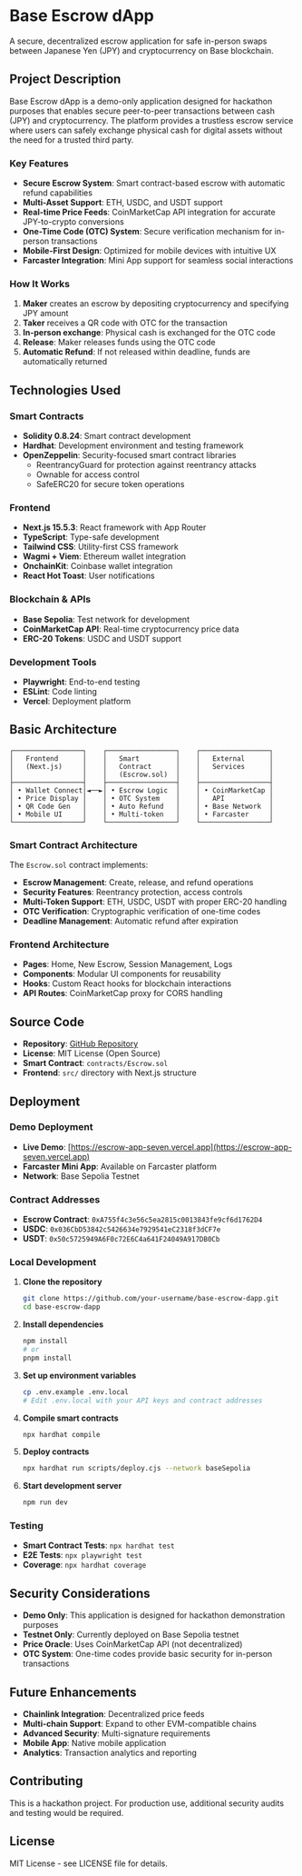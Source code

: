 # Base Escrow dApp

A secure, decentralized escrow application for safe in-person swaps between Japanese Yen (JPY) and cryptocurrency on Base blockchain.

## Project Description

Base Escrow dApp is a demo-only application designed for hackathon purposes that enables secure peer-to-peer transactions between cash (JPY) and cryptocurrency. The platform provides a trustless escrow service where users can safely exchange physical cash for digital assets without the need for a trusted third party.

### Key Features

- **Secure Escrow System**: Smart contract-based escrow with automatic refund capabilities
- **Multi-Asset Support**: ETH, USDC, and USDT support
- **Real-time Price Feeds**: CoinMarketCap API integration for accurate JPY-to-crypto conversions
- **One-Time Code (OTC) System**: Secure verification mechanism for in-person transactions
- **Mobile-First Design**: Optimized for mobile devices with intuitive UX
- **Farcaster Integration**: Mini App support for seamless social interactions

### How It Works

1. **Maker** creates an escrow by depositing cryptocurrency and specifying JPY amount
2. **Taker** receives a QR code with OTC for the transaction
3. **In-person exchange**: Physical cash is exchanged for the OTC code
4. **Release**: Maker releases funds using the OTC code
5. **Automatic Refund**: If not released within deadline, funds are automatically returned

## Technologies Used

### Smart Contracts
- **Solidity 0.8.24**: Smart contract development
- **Hardhat**: Development environment and testing framework
- **OpenZeppelin**: Security-focused smart contract libraries
  - ReentrancyGuard for protection against reentrancy attacks
  - Ownable for access control
  - SafeERC20 for secure token operations

### Frontend
- **Next.js 15.5.3**: React framework with App Router
- **TypeScript**: Type-safe development
- **Tailwind CSS**: Utility-first CSS framework
- **Wagmi + Viem**: Ethereum wallet integration
- **OnchainKit**: Coinbase wallet integration
- **React Hot Toast**: User notifications

### Blockchain & APIs
- **Base Sepolia**: Test network for development
- **CoinMarketCap API**: Real-time cryptocurrency price data
- **ERC-20 Tokens**: USDC and USDT support

### Development Tools
- **Playwright**: End-to-end testing
- **ESLint**: Code linting
- **Vercel**: Deployment platform

## Basic Architecture

```
┌─────────────────┐    ┌─────────────────┐    ┌─────────────────┐
│   Frontend      │    │   Smart         │    │   External      │
│   (Next.js)     │    │   Contract      │    │   Services      │
│                 │    │   (Escrow.sol)  │    │                 │
├─────────────────┤    ├─────────────────┤    ├─────────────────┤
│ • Wallet Connect│◄──►│ • Escrow Logic  │    │ • CoinMarketCap │
│ • Price Display │    │ • OTC System    │    │   API           │
│ • QR Code Gen   │    │ • Auto Refund   │    │ • Base Network  │
│ • Mobile UI     │    │ • Multi-token   │    │ • Farcaster     │
└─────────────────┘    └─────────────────┘    └─────────────────┘
```

### Smart Contract Architecture

The `Escrow.sol` contract implements:

- **Escrow Management**: Create, release, and refund operations
- **Security Features**: Reentrancy protection, access controls
- **Multi-Token Support**: ETH, USDC, USDT with proper ERC-20 handling
- **OTC Verification**: Cryptographic verification of one-time codes
- **Deadline Management**: Automatic refund after expiration

### Frontend Architecture

- **Pages**: Home, New Escrow, Session Management, Logs
- **Components**: Modular UI components for reusability
- **Hooks**: Custom React hooks for blockchain interactions
- **API Routes**: CoinMarketCap proxy for CORS handling

## Source Code

- **Repository**: [GitHub Repository](https://github.com/your-username/base-escrow-dapp)
- **License**: MIT License (Open Source)
- **Smart Contract**: `contracts/Escrow.sol`
- **Frontend**: `src/` directory with Next.js structure

## Deployment

### Demo Deployment
- **Live Demo**: [https://escrow-app-seven.vercel.app](https://escrow-app-seven.vercel.app)
- **Farcaster Mini App**: Available on Farcaster platform
- **Network**: Base Sepolia Testnet

### Contract Addresses
- **Escrow Contract**: `0xA755f4c3e56c5ea2815c0013843fe9cf6d1762D4`
- **USDC**: `0x036CbD53842c5426634e7929541eC2318f3dCF7e`
- **USDT**: `0x50c5725949A6F0c72E6C4a641F24049A917DB0Cb`

### Local Development

1. **Clone the repository**
   ```bash
   git clone https://github.com/your-username/base-escrow-dapp.git
   cd base-escrow-dapp
   ```

2. **Install dependencies**
   ```bash
   npm install
   # or
   pnpm install
   ```

3. **Set up environment variables**
   ```bash
   cp .env.example .env.local
   # Edit .env.local with your API keys and contract addresses
   ```

4. **Compile smart contracts**
   ```bash
   npx hardhat compile
   ```

5. **Deploy contracts**
   ```bash
   npx hardhat run scripts/deploy.cjs --network baseSepolia
   ```

6. **Start development server**
   ```bash
   npm run dev
   ```

### Testing

- **Smart Contract Tests**: `npx hardhat test`
- **E2E Tests**: `npx playwright test`
- **Coverage**: `npx hardhat coverage`

## Security Considerations

- **Demo Only**: This application is designed for hackathon demonstration purposes
- **Testnet Only**: Currently deployed on Base Sepolia testnet
- **Price Oracle**: Uses CoinMarketCap API (not decentralized)
- **OTC System**: One-time codes provide basic security for in-person transactions

## Future Enhancements

- **Chainlink Integration**: Decentralized price feeds
- **Multi-chain Support**: Expand to other EVM-compatible chains
- **Advanced Security**: Multi-signature requirements
- **Mobile App**: Native mobile application
- **Analytics**: Transaction analytics and reporting

## Contributing

This is a hackathon project. For production use, additional security audits and testing would be required.

## License

MIT License - see LICENSE file for details.